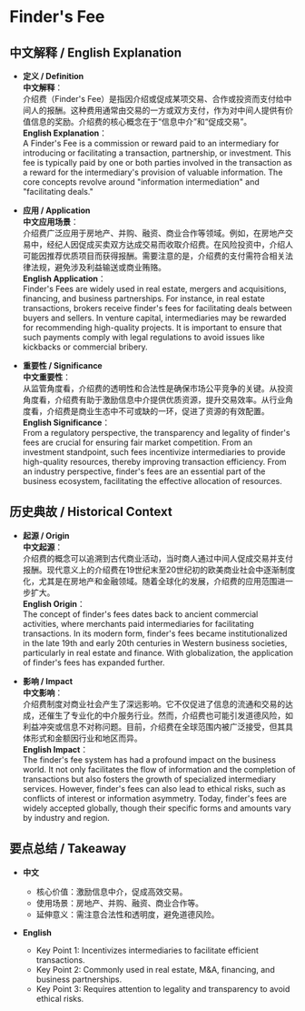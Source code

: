 # Finder's Fee

## 中文解释 / English Explanation

* **定义 / Definition**  
  **中文解释**：  
  介绍费（Finder's Fee）是指因介绍或促成某项交易、合作或投资而支付给中间人的报酬。这种费用通常由交易的一方或双方支付，作为对中间人提供有价值信息的奖励。介绍费的核心概念在于“信息中介”和“促成交易”。  
  **English Explanation**：  
  A Finder's Fee is a commission or reward paid to an intermediary for introducing or facilitating a transaction, partnership, or investment. This fee is typically paid by one or both parties involved in the transaction as a reward for the intermediary's provision of valuable information. The core concepts revolve around "information intermediation" and "facilitating deals."

* **应用 / Application**  
  **中文应用场景**：  
  介绍费广泛应用于房地产、并购、融资、商业合作等领域。例如，在房地产交易中，经纪人因促成买卖双方达成交易而收取介绍费。在风险投资中，介绍人可能因推荐优质项目而获得报酬。需要注意的是，介绍费的支付需符合相关法律法规，避免涉及利益输送或商业贿赂。  
  **English Application**：  
  Finder's Fees are widely used in real estate, mergers and acquisitions, financing, and business partnerships. For instance, in real estate transactions, brokers receive finder's fees for facilitating deals between buyers and sellers. In venture capital, intermediaries may be rewarded for recommending high-quality projects. It is important to ensure that such payments comply with legal regulations to avoid issues like kickbacks or commercial bribery.

* **重要性 / Significance**  
  **中文重要性**：  
  从监管角度看，介绍费的透明性和合法性是确保市场公平竞争的关键。从投资角度看，介绍费有助于激励信息中介提供优质资源，提升交易效率。从行业角度看，介绍费是商业生态中不可或缺的一环，促进了资源的有效配置。  
  **English Significance**：  
  From a regulatory perspective, the transparency and legality of finder's fees are crucial for ensuring fair market competition. From an investment standpoint, such fees incentivize intermediaries to provide high-quality resources, thereby improving transaction efficiency. From an industry perspective, finder's fees are an essential part of the business ecosystem, facilitating the effective allocation of resources.

## 历史典故 / Historical Context

* **起源 / Origin**  
  **中文起源**：  
  介绍费的概念可以追溯到古代商业活动，当时商人通过中间人促成交易并支付报酬。现代意义上的介绍费在19世纪末至20世纪初的欧美商业社会中逐渐制度化，尤其是在房地产和金融领域。随着全球化的发展，介绍费的应用范围进一步扩大。  
  **English Origin**：  
  The concept of finder's fees dates back to ancient commercial activities, where merchants paid intermediaries for facilitating transactions. In its modern form, finder's fees became institutionalized in the late 19th and early 20th centuries in Western business societies, particularly in real estate and finance. With globalization, the application of finder's fees has expanded further.

* **影响 / Impact**  
  **中文影响**：  
  介绍费制度对商业社会产生了深远影响。它不仅促进了信息的流通和交易的达成，还催生了专业化的中介服务行业。然而，介绍费也可能引发道德风险，如利益冲突或信息不对称问题。目前，介绍费在全球范围内被广泛接受，但其具体形式和金额因行业和地区而异。  
  **English Impact**：  
  The finder's fee system has had a profound impact on the business world. It not only facilitates the flow of information and the completion of transactions but also fosters the growth of specialized intermediary services. However, finder's fees can also lead to ethical risks, such as conflicts of interest or information asymmetry. Today, finder's fees are widely accepted globally, though their specific forms and amounts vary by industry and region.

## 要点总结 / Takeaway

* **中文**  
  - 核心价值：激励信息中介，促成高效交易。  
  - 使用场景：房地产、并购、融资、商业合作等。  
  - 延伸意义：需注意合法性和透明度，避免道德风险。  

* **English**  
  - Key Point 1: Incentivizes intermediaries to facilitate efficient transactions.  
  - Key Point 2: Commonly used in real estate, M&A, financing, and business partnerships.  
  - Key Point 3: Requires attention to legality and transparency to avoid ethical risks.